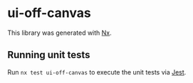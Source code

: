 # ui-off-canvas

This library was generated with [Nx](https://nx.dev).

## Running unit tests

Run `nx test ui-off-canvas` to execute the unit tests via [Jest](https://jestjs.io).
